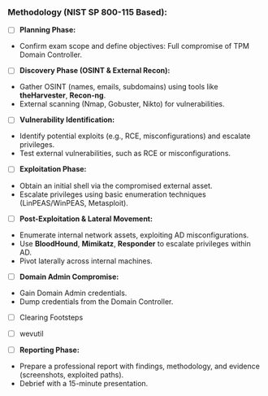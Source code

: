 
### **Methodology (NIST SP 800-115 Based)**:

 - [ ] **Planning Phase:**
 - Confirm exam scope and define objectives: Full compromise of TPM Domain Controller.


 - [ ] **Discovery Phase (OSINT & External Recon):**
 - Gather OSINT (names, emails, subdomains) using tools like **theHarvester**, **Recon-ng**.
 - External scanning (Nmap, Gobuster, Nikto) for vulnerabilities.


 - [ ] **Vulnerability Identification:**
 - Identify potential exploits (e.g., RCE, misconfigurations) and escalate privileges.
 - Test external vulnerabilities, such as RCE or misconfigurations.


- [ ] **Exploitation Phase:**
- Obtain an initial shell via the compromised external asset.
- Escalate privileges using basic enumeration techniques (LinPEAS/WinPEAS, Metasploit).


- [ ] **Post-Exploitation & Lateral Movement:**
- Enumerate internal network assets, exploiting AD misconfigurations.
- Use **BloodHound**, **Mimikatz**, **Responder** to escalate privileges within AD.
- Pivot laterally across internal machines.


- [ ] **Domain Admin Compromise:**
- Gain Domain Admin credentials.
- Dump credentials from the Domain Controller.

- [ ] Clearing Footsteps
- [ ] wevutil

- [ ] **Reporting Phase:**
-  Prepare a professional report with findings, methodology, and evidence (screenshots, exploited paths).
- Debrief with a 15-minute presentation.
